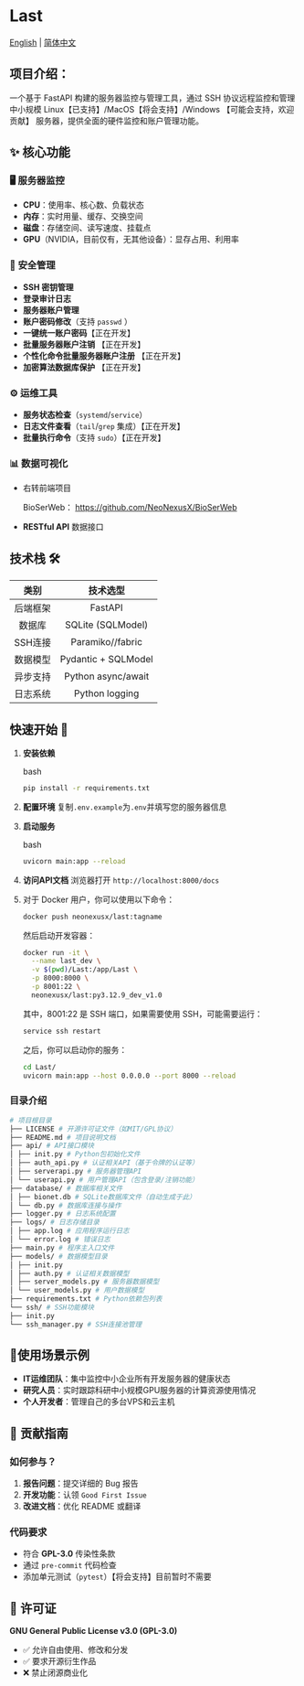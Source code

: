 # Last

[English](README.md) | [简体中文](README.zh-CN.md)

## 项目介绍：

一个基于 FastAPI 构建的服务器监控与管理工具，通过 SSH 协议远程监控和管理中小规模 Linux【已支持】/MacOS【将会支持】/Windows 【可能会支持，欢迎贡献】 服务器，提供全面的硬件监控和账户管理功能。

## ✨ 核心功能

### 🖥️ **服务器监控**

- **CPU**：使用率、核心数、负载状态
- **内存**：实时用量、缓存、交换空间
- **磁盘**：存储空间、读写速度、挂载点
- **GPU**（NVIDIA，目前仅有，无其他设备）：显存占用、利用率

### 🔐 **安全管理**

- **SSH 密钥管理**
- **登录审计日志** 
- **服务器账户管理**
- **账户密码修改**（支持 `passwd` ）
- **一键统一账户密码**【正在开发】
- **批量服务器账户注销** 【正在开发】
- **个性化命令批量服务器账户注册** 【正在开发】
- **加密算法数据库保护** 【正在开发】

### ⚙️ **运维工具**

- **服务状态检查**（`systemd`/`service`）
- **日志文件查看**（`tail`/`grep` 集成）【正在开发】
- **批量执行命令**（支持 `sudo`）【正在开发】

### 📊 **数据可视化**

- 右转前端项目

  BioSerWeb： https://github.com/NeoNexusX/BioSerWeb 

- **RESTful API** 数据接口

## 技术栈 🛠️

|   类别   |      技术选型       |
| :------: | :-----------------: |
| 后端框架 |       FastAPI       |
|  数据库  |  SQLite (SQLModel)  |
| SSH连接  |  Paramiko//fabric   |
| 数据模型 | Pydantic + SQLModel |
| 异步支持 | Python async/await  |
| 日志系统 |   Python logging    |

## 快速开始 🚀

1. **安装依赖**

   bash

   ```bash
   pip install -r requirements.txt
   ```

2. **配置环境**
   复制`.env.example`为`.env`并填写您的服务器信息

3. **启动服务**

   bash

   ```bash
   uvicorn main:app --reload
   ```

4. **访问API文档**
   浏览器打开 `http://localhost:8000/docs`

5. 对于 Docker 用户，你可以使用以下命令：

   ```bash
   docker push neonexusx/last:tagname
   ```

   然后启动开发容器：

   ```bash
   docker run -it \
     --name last_dev \
     -v $(pwd)/Last:/app/Last \
     -p 8000:8000 \
     -p 8001:22 \
     neonexusx/last:py3.12.9_dev_v1.0
   ```

   其中，8001:22 是 SSH 端口，如果需要使用 SSH，可能需要运行：

   ```bash
   service ssh restart
   ```

   之后，你可以启动你的服务：

   ```bash
   cd Last/
   uvicorn main:app --host 0.0.0.0 --port 8000 --reload
   ```

### 目录介绍

```bash
# 项目根目录
├── LICENSE # 开源许可证文件（如MIT/GPL协议）
├── README.md # 项目说明文档
├── api/ # API接口模块
│ ├── init.py # Python包初始化文件
│ ├── auth_api.py # 认证相关API（基于令牌的认证等）
│ ├── serverapi.py # 服务器管理API
│ └── userapi.py # 用户管理API（包含登录/注销功能）
├── database/ # 数据库相关文件
│ ├── bionet.db # SQLite数据库文件（自动生成于此）
│ └── db.py # 数据库连接与操作
├── logger.py # 日志系统配置
├── logs/ # 日志存储目录
│ ├── app.log # 应用程序运行日志
│ └── error.log # 错误日志
├── main.py # 程序主入口文件
├── models/ # 数据模型目录
│ ├── init.py
│ ├── auth.py # 认证相关数据模型
│ ├── server_models.py # 服务器数据模型
│ └── user_models.py # 用户数据模型
├── requirements.txt # Python依赖包列表
└── ssh/ # SSH功能模块
├── init.py
└── ssh_manager.py # SSH连接池管理
```

## 

##  🌟使用场景示例

- **IT运维团队**：集中监控中小企业所有开发服务器的健康状态
- **研究人员**：实时跟踪科研中小规模GPU服务器的计算资源使用情况
- **个人开发者**：管理自己的多台VPS和云主机

## 🤝 贡献指南

### 如何参与？

1. **报告问题**：提交详细的 Bug 报告
2. **开发功能**：认领 `Good First Issue`
3. **改进文档**：优化 README 或翻译

### 代码要求

- 符合 **GPL-3.0** 传染性条款
- 通过 `pre-commit` 代码检查
- 添加单元测试（`pytest`）【将会支持】目前暂时不需要

## 📜 许可证

**GNU General Public License v3.0 (GPL-3.0)**

- ✅ 允许自由使用、修改和分发
- ✅ 要求开源衍生作品
- ❌ 禁止闭源商业化
